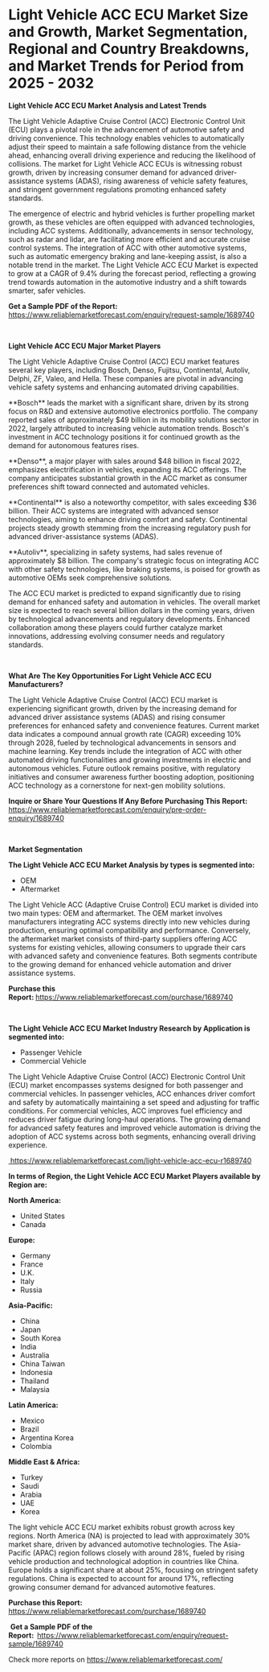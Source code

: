 <p><h1>Light Vehicle ACC ECU Market Size and Growth, Market Segmentation, Regional and Country Breakdowns, and Market Trends for Period from 2025 -  2032</h1></p><p><strong>Light Vehicle ACC ECU Market Analysis and Latest Trends</strong></p>
<p><p>The Light Vehicle Adaptive Cruise Control (ACC) Electronic Control Unit (ECU) plays a pivotal role in the advancement of automotive safety and driving convenience. This technology enables vehicles to automatically adjust their speed to maintain a safe following distance from the vehicle ahead, enhancing overall driving experience and reducing the likelihood of collisions. The market for Light Vehicle ACC ECUs is witnessing robust growth, driven by increasing consumer demand for advanced driver-assistance systems (ADAS), rising awareness of vehicle safety features, and stringent government regulations promoting enhanced safety standards.</p><p>The emergence of electric and hybrid vehicles is further propelling market growth, as these vehicles are often equipped with advanced technologies, including ACC systems. Additionally, advancements in sensor technology, such as radar and lidar, are facilitating more efficient and accurate cruise control systems. The integration of ACC with other automotive systems, such as automatic emergency braking and lane-keeping assist, is also a notable trend in the market. The Light Vehicle ACC ECU Market is expected to grow at a CAGR of 9.4% during the forecast period, reflecting a growing trend towards automation in the automotive industry and a shift towards smarter, safer vehicles.</p></p>
<p><strong>Get a Sample PDF of the Report:&nbsp;</strong> <a href="https://www.reliablemarketforecast.com/enquiry/request-sample/1689740?utm_campaign=3381&utm_medium=2&utm_source=Github&utm_content=ia&utm_term=26032025&utm_id=light-vehicle-acc-ecu">https://www.reliablemarketforecast.com/enquiry/request-sample/1689740</a></p>
<p>&nbsp;</p>
<p><strong>Light Vehicle ACC ECU Major Market Players</strong></p>
<p><p>The Light Vehicle Adaptive Cruise Control (ACC) ECU market features several key players, including Bosch, Denso, Fujitsu, Continental, Autoliv, Delphi, ZF, Valeo, and Hella. These companies are pivotal in advancing vehicle safety systems and enhancing automated driving capabilities.</p><p>**Bosch** leads the market with a significant share, driven by its strong focus on R&D and extensive automotive electronics portfolio. The company reported sales of approximately $49 billion in its mobility solutions sector in 2022, largely attributed to increasing vehicle automation trends. Bosch's investment in ACC technology positions it for continued growth as the demand for autonomous features rises.</p><p>**Denso**, a major player with sales around $48 billion in fiscal 2022, emphasizes electrification in vehicles, expanding its ACC offerings. The company anticipates substantial growth in the ACC market as consumer preferences shift toward connected and automated vehicles.</p><p>**Continental** is also a noteworthy competitor, with sales exceeding $36 billion. Their ACC systems are integrated with advanced sensor technologies, aiming to enhance driving comfort and safety. Continental projects steady growth stemming from the increasing regulatory push for advanced driver-assistance systems (ADAS).</p><p>**Autoliv**, specializing in safety systems, had sales revenue of approximately $8 billion. The company's strategic focus on integrating ACC with other safety technologies, like braking systems, is poised for growth as automotive OEMs seek comprehensive solutions.</p><p>The ACC ECU market is predicted to expand significantly due to rising demand for enhanced safety and automation in vehicles. The overall market size is expected to reach several billion dollars in the coming years, driven by technological advancements and regulatory developments. Enhanced collaboration among these players could further catalyze market innovations, addressing evolving consumer needs and regulatory standards.</p></p>
<p>&nbsp;</p>
<p><strong>What Are The Key Opportunities For Light Vehicle ACC ECU Manufacturers?</strong></p>
<p><p>The Light Vehicle Adaptive Cruise Control (ACC) ECU market is experiencing significant growth, driven by the increasing demand for advanced driver assistance systems (ADAS) and rising consumer preferences for enhanced safety and convenience features. Current market data indicates a compound annual growth rate (CAGR) exceeding 10% through 2028, fueled by technological advancements in sensors and machine learning. Key trends include the integration of ACC with other automated driving functionalities and growing investments in electric and autonomous vehicles. Future outlook remains positive, with regulatory initiatives and consumer awareness further boosting adoption, positioning ACC technology as a cornerstone for next-gen mobility solutions.</p></p>
<p><strong>Inquire or Share Your Questions If Any Before Purchasing This Report:</strong> <a href="https://www.reliablemarketforecast.com/enquiry/pre-order-enquiry/1689740?utm_campaign=3381&utm_medium=2&utm_source=Github&utm_content=ia&utm_term=26032025&utm_id=light-vehicle-acc-ecu">https://www.reliablemarketforecast.com/enquiry/pre-order-enquiry/1689740</a></p>
<p>&nbsp;</p>
<p><strong>Market Segmentation</strong></p>
<p><strong>The Light Vehicle ACC ECU Market Analysis by types is segmented into:</strong></p>
<p><ul><li>OEM</li><li>Aftermarket</li></ul></p>
<p><p>The Light Vehicle ACC (Adaptive Cruise Control) ECU market is divided into two main types: OEM and aftermarket. The OEM market involves manufacturers integrating ACC systems directly into new vehicles during production, ensuring optimal compatibility and performance. Conversely, the aftermarket market consists of third-party suppliers offering ACC systems for existing vehicles, allowing consumers to upgrade their cars with advanced safety and convenience features. Both segments contribute to the growing demand for enhanced vehicle automation and driver assistance systems.</p></p>
<p><strong>Purchase this Report:&nbsp;</strong><a href="https://www.reliablemarketforecast.com/purchase/1689740?utm_campaign=3381&utm_medium=2&utm_source=Github&utm_content=ia&utm_term=26032025&utm_id=light-vehicle-acc-ecu">https://www.reliablemarketforecast.com/purchase/1689740</a></p>
<p>&nbsp;</p>
<p><strong>The Light Vehicle ACC ECU Market Industry Research by Application is segmented into:</strong></p>
<p><ul><li>Passenger Vehicle</li><li>Commercial Vehicle</li></ul></p>
<p><p>The Light Vehicle Adaptive Cruise Control (ACC) Electronic Control Unit (ECU) market encompasses systems designed for both passenger and commercial vehicles. In passenger vehicles, ACC enhances driver comfort and safety by automatically maintaining a set speed and adjusting for traffic conditions. For commercial vehicles, ACC improves fuel efficiency and reduces driver fatigue during long-haul operations. The growing demand for advanced safety features and improved vehicle automation is driving the adoption of ACC systems across both segments, enhancing overall driving experience.</p></p>
<p><a href="https://www.reliablemarketforecast.com/light-vehicle-acc-ecu-r1689740?utm_campaign=3381&utm_medium=2&utm_source=Github&utm_content=ia&utm_term=26032025&utm_id=light-vehicle-acc-ecu">&nbsp;https://www.reliablemarketforecast.com/light-vehicle-acc-ecu-r1689740</a></p>
<p><strong>In terms of Region, the Light Vehicle ACC ECU Market Players available by Region are:</strong></p>
<p>
    <p> <strong> North America: </strong>
        <ul>
            <li>United States</li>
            <li>Canada</li>
        </ul>
        </p> 
    <p> <strong> Europe: </strong>
        <ul>
            <li>Germany</li>
            <li>France</li>
            <li>U.K.</li>
            <li>Italy</li>
            <li>Russia</li>
        </ul>
        </p> 
    <p> <strong> Asia-Pacific: </strong>
        <ul>
            <li>China</li>
            <li>Japan</li>
            <li>South Korea</li>
            <li>India</li>
            <li>Australia</li>
            <li>China Taiwan</li>
            <li>Indonesia</li>
            <li>Thailand</li>
            <li>Malaysia</li>
        </ul>
        </p> 
    <p> <strong> Latin America: </strong>
        <ul>
            <li>Mexico</li>
            <li>Brazil</li>
            <li>Argentina Korea</li>
            <li>Colombia</li>
        </ul>
        </p> 
    <p> <strong> Middle East & Africa: </strong>
        <ul>
            <li>Turkey</li>
            <li>Saudi</li>
            <li>Arabia</li>
            <li>UAE</li>
            <li>Korea</li>
        </ul>
    </p>
    </p>
<p><p>The light vehicle ACC ECU market exhibits robust growth across key regions. North America (NA) is projected to lead with approximately 30% market share, driven by advanced automotive technologies. The Asia-Pacific (APAC) region follows closely with around 28%, fueled by rising vehicle production and technological adoption in countries like China. Europe holds a significant share at about 25%, focusing on stringent safety regulations. China is expected to account for around 17%, reflecting growing consumer demand for advanced automotive features.</p></p>
<p><strong>Purchase this Report: </strong><a href="https://www.reliablemarketforecast.com/purchase/1689740?utm_campaign=3381&utm_medium=2&utm_source=Github&utm_content=ia&utm_term=26032025&utm_id=light-vehicle-acc-ecu">https://www.reliablemarketforecast.com/purchase/1689740</a></p>
<p>&nbsp;<strong>Get a Sample PDF of the Report:&nbsp;&nbsp;</strong><a href="https://www.reliablemarketforecast.com/enquiry/request-sample/1689740?utm_campaign=3381&utm_medium=2&utm_source=Github&utm_content=ia&utm_term=26032025&utm_id=light-vehicle-acc-ecu">https://www.reliablemarketforecast.com/enquiry/request-sample/1689740</a></p>
<p><strong></strong></p>
<p>Check more reports on <a href="https://www.reliablemarketforecast.com/?utm_campaign=3381&utm_medium=2&utm_source=Github&utm_content=ia&utm_term=26032025&utm_id=light-vehicle-acc-ecu">https://www.reliablemarketforecast.com/</a></p>